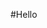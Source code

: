 #Hello

<!---
Kaiizx/Kaiizx is a ✨ special ✨ repository because its `README.md` (this file) appears on your GitHub profile.
You can click the Preview link to take a look at your changes.
--->
